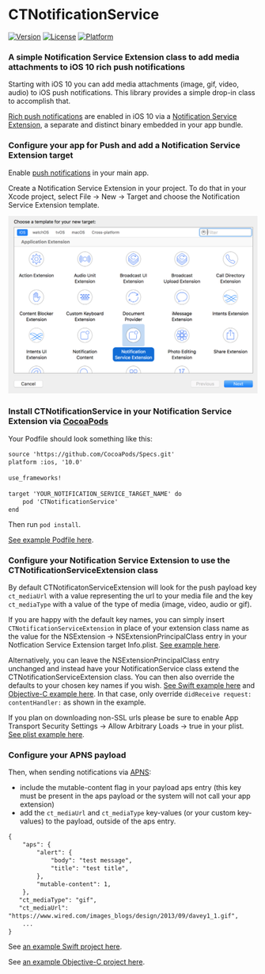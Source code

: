 # CTNotificationService

[![Version](https://img.shields.io/cocoapods/v/CTNotificationService.svg?style=flat)](http://cocoapods.org/pods/CTNotificationService)
[![License](https://img.shields.io/cocoapods/l/CTNotificationService.svg?style=flat)](http://cocoapods.org/pods/CTNotificationService)
[![Platform](https://img.shields.io/cocoapods/p/CTNotificationService.svg?style=flat)](http://cocoapods.org/pods/CTNotificationService)

### A simple Notification Service Extension class to add media attachments to iOS 10 rich push notifications

Starting with iOS 10 you can add media attachments (image, gif, video, audio) to iOS push notifications.  This library provides a simple drop-in class to accomplish that.

[Rich push notifications](https://developer.apple.com/videos/play/wwdc2016/708/) are enabled in iOS 10 via a [Notification Service Extension](https://developer.apple.com/reference/usernotifications/unnotificationserviceextension), a separate and distinct binary embedded in your app bundle.

### Configure your app for Push and add a Notification Service Extension target

Enable [push notifications](https://developer.apple.com/notifications/) in your main app.

Create a Notification Service Extension in your project. To do that in your Xcode project, select File -> New -> Target and choose the Notification Service Extension template.

![notification service extension](https://github.com/CleverTap/CTNotificationService/blob/master/images/service_extension.png)


### Install CTNotificationService in your Notification Service Extension via [CocoaPods](http://cocoapods.org)

Your Podfile should look something like this:

    source 'https://github.com/CocoaPods/Specs.git'
    platform :ios, '10.0'

    use_frameworks!

    target 'YOUR_NOTIFICATION_SERVICE_TARGET_NAME' do  
        pod 'CTNotificationService'  
    end     

Then run `pod install`.

[See example Podfile here](https://github.com/CleverTap/CTNotificationService/blob/master/Example/Podfile).

### Configure your Notification Service Extension to use the CTNotificationServiceExtension class

By default CTNotificatonServiceExtension will look for the push payload key `ct_mediaUrl` with a value representing the url to your media file and the key `ct_mediaType` with a value of the type of media (image, video, audio or gif).

If you are happy with the default key names, you can simply insert `CTNotificationServiceExtension` in place of your extension class name as the value for the NSExtension -> NSExtensionPrincipalClass entry in your Notfication Service Extension target Info.plist.  [See example here](https://github.com/CleverTap/CTNotificationService/blob/master/Example/NotificationService/Info.plist). 

Alternatively, you can leave the NSExtensionPrincipalClass entry unchanged and instead have your NotificationService class extend the CTNotificationServiceExtension class. You can then also override the defaults to your chosen key names if you wish. [See Swift example here](https://github.com/CleverTap/CTNotificationService/blob/master/ExampleSwift/NotificationService/NotificationService.swift) and [Objective-C example here](https://github.com/CleverTap/CTNotificationService/blob/master/Example/NotificationService). In that case, only override `didReceive request: contentHandler:` as shown in the example.

If you plan on downloading non-SSL urls please be sure to enable App Transport Security Settings -> Allow Arbitrary Loads -> true in your plist.  [See plist example here](https://github.com/CleverTap/CTNotificationService/blob/master/Example/NotificationService/Info.plist).  

### Configure your APNS payload

Then, when sending notifications via [APNS](https://developer.apple.com/library/content/documentation/NetworkingInternet/Conceptual/RemoteNotificationsPG/Chapters/ApplePushService.html):
- include the mutable-content flag in your payload aps entry (this key must be present in the aps payload or the system will not call your app extension) 
- add the `ct_mediaUrl` and `ct_mediaType` key-values (or your custom key-values) to the payload, outside of the aps entry.

```
{
	"aps": {
   		"alert": {
      		"body": "test message",
      		"title": "test title",
   	  	},
		"mutable-content": 1,
   	},
   "ct_mediaType": "gif",
   "ct_mediaUrl": "https://www.wired.com/images_blogs/design/2013/09/davey1_1.gif",
	...
}
```

See [an example Swift project here](https://github.com/CleverTap/CTNotificationService/tree/master/ExampleSwift).

See [an example Objective-C project here](https://github.com/CleverTap/CTNotificationService/tree/master/Example).
